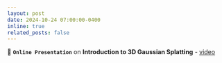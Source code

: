 ```yaml
---
layout: post
date: 2024-10-24 07:00:00-0400
inline: true
related_posts: false
---
```


📢 **`Online Presentation`** on **Introduction to 3D Gaussian Splatting** - [video](https://meet2.kntu.ac.ir/playback/video/dc2e365bf83728961071497a09ad2a58f8b4eef6-1729752760604/)
